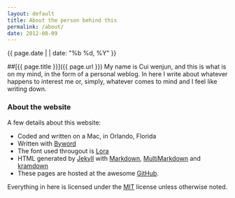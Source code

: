 ```yaml
---
layout: default
title: About the person behind this
permalink: /about/
date: 2012-08-09
---
```

<div class="meta">{{ page.date | | date: "%b %d, %Y"  }}</div>

##[{{ page.title }}]({{ page.url }})
My name is Cui wenjun, and this is what is on my mind, in the form of a personal weblog. In here I write about whatever happens to interest me or, simply, whatever comes to mind and I feel like writing down.

### About the website
A few details about this website:

* Coded and written on a Mac, in Orlando, Florida
* Written with [Byword](http://bywordapp.com)
* The font used througout is [Lora](http://www.google.com/webfonts/specimen/Lora)
* HTML generated by [Jekyll](http://jekyllrb.com/) with [Markdown](http://daringfireball.net/projects/markdown/), [MultiMarkdown](http://fletcherpenney.net/multimarkdown/) and [kramdown](http://kramdown.rubyforge.org/ "kramdown")
* These pages are hosted at the awesome [GitHub](http://github.com/).

Everything in here is licensed under the [MIT](http://en.wikipedia.org/wiki/MIT_License) license unless otherwise noted. 
